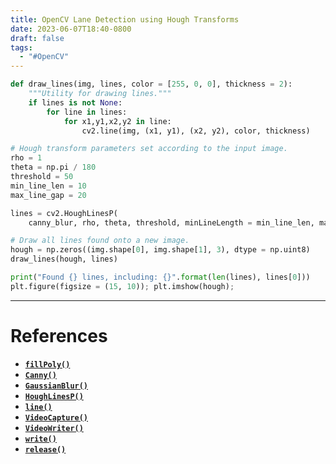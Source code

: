 ```yaml
---
title: OpenCV Lane Detection using Hough Transforms
date: 2023-06-07T18:40-0800
draft: false
tags:
  - "#OpenCV"
---
```

```python
def draw_lines(img, lines, color = [255, 0, 0], thickness = 2):
    """Utility for drawing lines."""
    if lines is not None:
        for line in lines:
            for x1,y1,x2,y2 in line:
                cv2.line(img, (x1, y1), (x2, y2), color, thickness)

# Hough transform parameters set according to the input image.
rho = 1
theta = np.pi / 180
threshold = 50
min_line_len = 10
max_line_gap = 20

lines = cv2.HoughLinesP(
    canny_blur, rho, theta, threshold, minLineLength = min_line_len, maxLineGap = max_line_gap)

# Draw all lines found onto a new image.
hough = np.zeros((img.shape[0], img.shape[1], 3), dtype = np.uint8)
draw_lines(hough, lines)

print("Found {} lines, including: {}".format(len(lines), lines[0]))
plt.figure(figsize = (15, 10)); plt.imshow(hough);
```

---
# References

- [**`fillPoly()`**](https://docs.opencv.org/4.5.2/d6/d6e/group__imgproc__draw.html#ga311160e71d37e3b795324d097cb3a7dc)
- [**`Canny()`**](https://docs.opencv.org/4.5.2/dd/d1a/group__imgproc__feature.html#ga04723e007ed888ddf11d9ba04e2232de)
- [**`GaussianBlur()`**](https://docs.opencv.org/4.5.2/d4/d86/group__imgproc__filter.html#gaabe8c836e97159a9193fb0b11ac52cf1)
- [**`HoughLinesP()`**](https://docs.opencv.org/4.5.2/dd/d1a/group__imgproc__feature.html#ga8618180a5948286384e3b7ca02f6feeb)
- [**`line()`**](https://docs.opencv.org/4.5.2/d6/d6e/group__imgproc__draw.html#ga7078a9fae8c7e7d13d24dac2520ae4a2)
- [**`VideoCapture()`**](https://docs.opencv.org/4.5.2/d8/dfe/classcv_1_1VideoCapture.html#ac4107fb146a762454a8a87715d9b7c96) 
- [**`VideoWriter()`**](https://docs.opencv.org/4.5.2/dd/d9e/classcv_1_1VideoWriter.html#ad59c61d8881ba2b2da22cff5487465b5) 
- [**`write()`**](https://docs.opencv.org/4.5.2/dd/d9e/classcv_1_1VideoWriter.html#a30ebbc09c122332f62bd706b43f02a98)
- [**`release()`**](https://docs.opencv.org/4.5.2/dd/d9e/classcv_1_1VideoWriter.html#a667f737e56d5ba6b0533c6c7bf941140)
